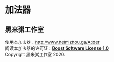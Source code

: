 # 加法器
## 黑米粥工作室
使用本加法器：<http://www.heimizhou.ga/Adder>  
阅读本加法器的许可证：[**Boost Software License 1.0**](#)  
Copyright 黑米粥工作室 2020.